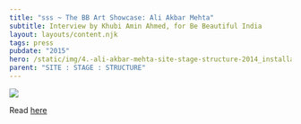 ```yaml
---
title: "sss ~ The BB Art Showcase: Ali Akbar Mehta"
subtitle: Interview by Khubi Amin Ahmed, for Be Beautiful India
layout: layouts/content.njk
tags: press
pubdate: "2015"
hero: /static/img/4.-ali-akbar-mehta-site-stage-structure-2014_installation-view-©-aliakbarmehta.png
parent: "SITE : STAGE : STRUCTURE"
---
```



![](/static/img/4.-ali-akbar-mehta-site-stage-structure-2014_installation-view-©-aliakbarmehta.png)

Read [here](https://www.bebeautiful.in/lifestyle/art-and-culture/bb-art-showcase-ali-akbar-mehta-multidisciplinary-artist-from-mumbai)
